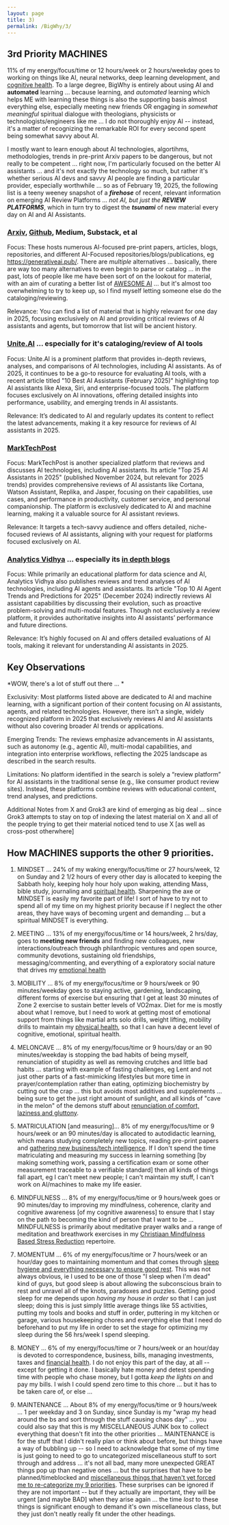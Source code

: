 ```yaml
---
layout: page
title: 3)
permalink: /BigWhy/3/
---
```



## 3rd Priority MACHINES 

11% of my energy/focus/time or 12 hours/week or 2 hours/weekday goes to working on things like AI, neural networks, deep learning development, and [cognitive health](https://bigwhypro.github.io/BigWhy/3/). To a large degree, BigWhy is entirely about using AI and **automated** learning ... because learning, and *automated* learning which helps ME with learning these things is also the supporting basis almost everything else, especially meeting new friends OR engaging in *somewhat meaningful* spiritual dialogue with theologians, physicists or technologists/engineers like me ... I do not thoroughly enjoy AI -- instead, it's a matter of recognizing the remarkable ROI for every second spent being somewhat savvy about AI.

I mostly want to learn enough about AI technologies, algortihms, methodologies, trends in pre-print Arxiv papers to be dangerous, but not really to be competent ... right now, I'm particularly focused on the better AI assistants ... and it's not exactly the technology so much, but rather it's whether serious AI devs and savvy AI people are finding a particular provider, especially worthwhile ... so as of February 19, 2025, the following list is a teeny weeney snapshot of a ***firehose*** of recent, relevant information on emerging AI Review Platforms ... *not AI, but just the* ***REVIEW PLATFORMS***, which in turn try to digest the ***tsunami*** of new material every day on AI and AI Assistants.

### [Arxiv](https://arxiv.org/list/cs.AI/recent), [Github](https://github.com/search?q=Awesome%20AI&type=repositories), Medium, Substack, et al 

Focus: These hosts numerous AI-focused pre-print papers, articles, blogs, repositories, and different AI-Focused repositories/blogs/publications, eg https://generativeai.pub/. There are *multiple* alternatives ... basically, there are way too many alternatives to even begin to parse or catalog ... in the past, lots of people like me have been sort of on the lookout for material, with an aim of curating a better list of [AWESOME AI](https://github.com/search?q=Awesome%20AI&type=repositories) ... but it's almost too overwhelming to try to keep up, so I find myself letting someone else do the cataloging/reviewing.

Relevance: You can find a list of material that is highly relevant for one day in 2025, focusing exclusively on AI and providing critical reviews of AI assistants and agents, but tomorrow that list will be ancient history.

### [Unite.AI](https://www.unite.ai/) ... especially for it's cataloging/review of **AI tools**  

Focus: Unite.AI is a prominent platform that provides in-depth reviews, analyses, and comparisons of AI technologies, including AI assistants. As of 2025, it continues to be a go-to resource for evaluating AI tools, with a recent article titled "10 Best AI Assistants (February 2025)" highlighting top AI assistants like Alexa, Siri, and enterprise-focused tools. The platform focuses exclusively on AI innovations, offering detailed insights into performance, usability, and emerging trends in AI assistants.

Relevance: It’s dedicated to AI and regularly updates its content to reflect the latest advancements, making it a key resource for reviews of AI assistants in 2025.

### [MarkTechPost](https://www.marktechpost.com/)   

Focus: MarkTechPost is another specialized platform that reviews and discusses AI technologies, including AI assistants. Its article "Top 25 AI Assistants in 2025" (published November 2024, but relevant for 2025 trends) provides comprehensive reviews of AI assistants like Cortana, Watson Assistant, Replika, and Jasper, focusing on their capabilities, use cases, and performance in productivity, customer service, and personal companionship. The platform is exclusively dedicated to AI and machine learning, making it a valuable source for AI assistant reviews.

Relevance: It targets a tech-savvy audience and offers detailed, niche-focused reviews of AI assistants, aligning with your request for platforms focused exclusively on AI.

### [Analytics Vidhya](https://www.analyticsvidhya.com/)  ... especially its [in depth blogs](https://www.analyticsvidhya.com/blog/)

Focus: While primarily an educational platform for data science and AI, Analytics Vidhya also publishes reviews and trend analyses of AI technologies, including AI agents and assistants. Its article "Top 10 AI Agent Trends and Predictions for 2025" (December 2024) indirectly reviews AI assistant capabilities by discussing their evolution, such as proactive problem-solving and multi-modal features. Though not exclusively a review platform, it provides authoritative insights into AI assistants’ performance and future directions.

Relevance: It’s highly focused on AI and offers detailed evaluations of AI tools, making it relevant for understanding AI assistants in 2025.


## Key Observations

*WOW, there's a lot of stuff out there ... *

Exclusivity: Most platforms listed above are dedicated to AI and machine learning, with a significant portion of their content focusing on AI assistants, agents, and related technologies. However, there isn’t a single, widely recognized platform in 2025 that exclusively reviews AI and AI assistants without also covering broader AI trends or applications.

Emerging Trends: The reviews emphasize advancements in AI assistants, such as autonomy (e.g., agentic AI), multi-modal capabilities, and integration into enterprise workflows, reflecting the 2025 landscape as described in the search results.

Limitations: No platform identified in the search is solely a “review platform” for AI assistants in the traditional sense (e.g., like consumer product review sites). Instead, these platforms combine reviews with educational content, trend analyses, and predictions.

Additional Notes from X and Grok3 are kind of emerging as big deal ... since Grok3 attempts to stay on top of indexing the latest material on X and all of the people trying to get their material noticed tend to use X [as well as cross-post otherwhere]

## How MACHINES supports the other 9 priorities.

1) MINDSET ... 24% of my waking energy/focus/time or 27 hours/week, 12 on Sunday and 2 1/2 hours of every other day is allocated to keeping the Sabbath holy, keeping holy hour holy upon waking, attending Mass, bible study, journaling and [spiritual health](https://bigwhypro.github.io/BigWhy/Spiritual/). Sharpening the axe or MINDSET is easily my favorite part of life! I sort of have to try not to spend all of my time on my highest priority because if I neglect the other areas, they have ways of becoming urgent and demanding ... but a spiritual MINDSET is everything.

2) MEETING ... 13% of my energy/focus/time or 14 hours/week, 2 hrs/day, goes to **meeting new friends** and finding new colleagues, new interactions/outreach through philanthropic ventures and open source, community devotions, sustaining old friendships, messaging/commenting, and everything of a exploratory social nature that drives my [emotional health](https://bigwhypro.github.io/BigWhy/2/)

4) MOBILITY ... 8% of my energy/focus/time or 9 hours/week or 90 minutes/weekday goes to staying active, gardening, landscaping, different forms of exercise but ensuring that I get at least 30 minutes of Zone 2 exercise to sustain better levels of VO2max. Diet for me is mostly about what I remove, but I need to work at getting most of emotional support from things like martial arts solo drills, weight lifting, mobility drills to maintain my [physical health](https://bigwhypro.github.io/BigWhy/4/), so that I can have a decent level of cognitive, emotional, spiritual health.

5) MELONCAVE ... 8% of my energy/focus/time or 9 hours/day or an 90 minutes/weekday is stopping the bad habits of being myself, renunciation of stupidity as well as removing crutches and little bad habits ...  starting with example of fasting challenges, eg Lent and not just other parts of a fast-mimicking lifestyles but more time in prayer/contemplation rather than eating, optimizing biochemistry by cutting out the crap ... this but avoids most additives and supplements ... being sure to get the just right amount of sunlight, and all kinds of "cave in the melon" of the demons stuff about [renunciation of comfort, laziness and gluttony](https://bigwhypro.github.io/BigWhy/5/).

6) MATRICULATION [and measuring]... 8% of my energy/focus/time or 9 hours/week or an 90 minutes/day is allocated to autodidactic learning, which means studying completely new topics, reading pre-print papers and [gathering new business/tech intelligence](https://bigwhypro.github.io/BigWhy/6/). If I don't spend the time matriculating and measuring my success in learning something [by making something work, passing a certification exam or some other measurement traceable to a verifiable standard] then all kinds of things fall apart, eg I can't meet new people; I can't maintain my stuff, I can't work on AI/machines to make my life easier.

7) MINDFULNESS ... 8% of my energy/focus/time or 9 hours/week goes or 90 minutes/day to improving my mindfulness, coherence, clarity and cognitive awareness [of my cognitive awareness] to ensure that I stay on the path to becoming the kind of person that I want to be ... MINDFULNESS is primarily about meditative prayer walks and a range of meditation and breathwork exercises in my [Christiaan Mindfulness Based Stress Reduction](https://bigwhypro.github.io/BigWhy/7/) repertoire.

8) MOMENTUM ... 6% of my energy/focus/time or 7 hours/week or an hour/day goes to maintaining momentum and that comes through [sleep hygiene and everything necessary to ensure good rest](https://bigwhypro.github.io/BigWhy/8/).  This was not always obvious, ie I used to be one of those "I sleep when I'm dead" kind of guys, but good sleep is about allowing the subconscious brain to rest and unravel all of the knots, paradoxes and puzzles. Getting good sleep for me depends upon *having my house in order* so that I can just sleep; doing this is just simply little average things like  5S activities, putting my tools and books and stuff in order, puttering in my kitchen or garage, various housekeeping chores and everything else that I need do beforehand to put my life in order to set the stage for optimizing my sleep during the 56 hrs/week I spend sleeping.

9) MONEY ... 6% of my energy/focus/time or 7 hours/week or an hour/day is devoted to correspondence, business, bills, managing investments, taxes and [financial health](https://bigwhypro.github.io/BigWhy/9/). I do not enjoy this part of the day, at all -- except for getting it done. I basically hate money and detest spending time with people who chase money, but I gotta *keep the lights on* and pay my bills. I wish I could spend zero time to this chore ... but it has to be taken care of, or else ...

10) MAINTENANCE ... About 8% of my energy/focus/time or 9 hours/week ... 1 per weekday and 3 on Sunday, since Sunday is my "wrap my head around the bs and sort through the stuff causing chaos day" ... you could also say that this is my MISCELLANEOUS JUNK box to collect everything that doesn't fit into the other priorities ... MAINTENANCE is for the stuff that I didn't really plan or think about before, but things have a way of bubbling up -- so I need to acknowledge that some of my time is just going to need to go to uncategorized miscellaneous stuff to sort through and address ... it's not all bad, many more unexpected GREAT things pop up than negative ones ... but the surprises that have to be planned/timeblocked and [miscellaneous things that haven't yet forced me to re-categorize my 9 priorities](https://bigwhypro.github.io/BigWhy/A/). These surprises can be ignored if they are not important -- but if they actually are important, they will be urgent [and maybe BAD] when they arise again ... the time *lost* to these things is significant enough to demand it's own miscellaneous class, but they just don't neatly really fit under the other headings.




